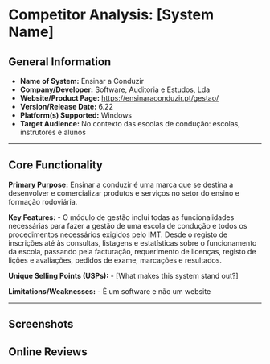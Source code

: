 # Competitor Analysis: [System Name] 
## General Information 
- **Name of System:** Ensinar a Conduzir
- **Company/Developer:** Software, Auditoria e Estudos, Lda
- **Website/Product Page:** https://ensinaraconduzir.pt/gestao/
- **Version/Release Date:** 6.22
- **Platform(s) Supported:** Windows
- **Target Audience:** No contexto das escolas de condução: escolas, instrutores e alunos

--- 
## Core Functionality 

**Primary Purpose:** Ensinar a conduzir é uma marca que se destina a desenvolver e comercializar produtos e serviços no setor do ensino e formação rodoviária.

**Key Features:** - O módulo de gestão inclui todas as funcionalidades necessárias para fazer a gestão de uma escola de condução e todos os procedimentos necessários exigidos pelo IMT. Desde o registo de inscrições até às consultas, listagens e estatísticas sobre o funcionamento da escola, passando pela facturação, requerimento de licenças, registo de lições e avaliações, pedidos de exame, marcações e resultados.

**Unique Selling Points (USPs):** - [What makes this system stand out?] 

**Limitations/Weaknesses:** - É um software e não um website

---

## Screenshots


## Online Reviews
